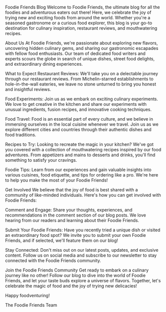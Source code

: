 
Foodie Friends Blog
Welcome to Foodie Friends, the ultimate blog for all the foodies and adventurous eaters out there! Here, we celebrate the joy of trying new and exciting foods from around the world. Whether you're a seasoned gastronome or a curious food explorer, this blog is your go-to destination for culinary inspiration, restaurant reviews, and mouthwatering recipes.

About Us
At Foodie Friends, we're passionate about exploring new flavors, uncovering hidden culinary gems, and sharing our gastronomic escapades with fellow food enthusiasts. Our team of dedicated food writers and experts scours the globe in search of unique dishes, street food delights, and extraordinary dining experiences.

What to Expect
Restaurant Reviews: We'll take you on a delectable journey through our restaurant reviews. From Michelin-starred establishments to hole-in-the-wall eateries, we leave no stone unturned to bring you honest and insightful reviews.

Food Experiments: Join us as we embark on exciting culinary experiments. We love to get creative in the kitchen and share our experiments with unusual ingredients, fusion recipes, and innovative cooking techniques.

Food Travel: Food is an essential part of every culture, and we believe in immersing ourselves in the local cuisine whenever we travel. Join us as we explore different cities and countries through their authentic dishes and food traditions.

Recipes to Try: Looking to recreate the magic in your kitchen? We've got you covered with a collection of mouthwatering recipes inspired by our food adventures. From appetizers and mains to desserts and drinks, you'll find something to satisfy your cravings.

Foodie Tips: Learn from our experiences and gain valuable insights into various cuisines, food etiquette, and tips for ordering like a pro. We're here to help you make the most of your Foodie Friends!

Get Involved
We believe that the joy of food is best shared with a community of like-minded individuals. Here's how you can get involved with Foodie Friends:

Comment and Engage: Share your thoughts, experiences, and recommendations in the comment section of our blog posts. We love hearing from our readers and learning about their Foodie Friends.

Submit Your Foodie Friends: Have you recently tried a unique dish or visited an extraordinary food spot? We invite you to submit your own Foodie Friends, and if selected, we'll feature them on our blog!

Stay Connected: Don't miss out on our latest posts, updates, and exclusive content. Follow us on social media and subscribe to our newsletter to stay connected with the Foodie Friends community.

Join the Foodie Friends Community
Get ready to embark on a culinary journey like no other! Follow our blog to dive into the world of Foodie Friends, and let your taste buds explore a universe of flavors. Together, let's celebrate the magic of food and the joy of trying new delicacies!

Happy foodventuring!

The Foodie Friends Team